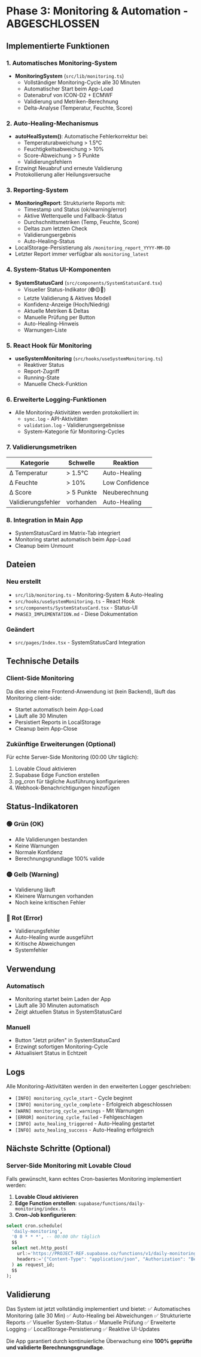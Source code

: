 # Phase 3: Monitoring & Automation - ABGESCHLOSSEN

## Implementierte Funktionen

### 1. Automatisches Monitoring-System
- **MonitoringSystem** (`src/lib/monitoring.ts`)
  - Vollständiger Monitoring-Cycle alle 30 Minuten
  - Automatischer Start beim App-Load
  - Datenabruf von ICON-D2 + ECMWF
  - Validierung und Metriken-Berechnung
  - Delta-Analyse (Temperatur, Feuchte, Score)

### 2. Auto-Healing-Mechanismus
- **autoHealSystem()**: Automatische Fehlerkorrektur bei:
  - Temperaturabweichung > 1.5°C
  - Feuchtigkeitsabweichung > 10%
  - Score-Abweichung > 5 Punkte
  - Validierungsfehlern
- Erzwingt Neuabruf und erneute Validierung
- Protokollierung aller Heilungsversuche

### 3. Reporting-System
- **MonitoringReport**: Strukturierte Reports mit:
  - Timestamp und Status (ok/warning/error)
  - Aktive Wetterquelle und Fallback-Status
  - Durchschnittsmetriken (Temp, Feuchte, Score)
  - Deltas zum letzten Check
  - Validierungsergebnis
  - Auto-Healing-Status
- LocalStorage-Persistierung als `/monitoring_report_YYYY-MM-DD`
- Letzter Report immer verfügbar als `monitoring_latest`

### 4. System-Status UI-Komponenten
- **SystemStatusCard** (`src/components/SystemStatusCard.tsx`)
  - Visueller Status-Indikator (🟢🟡🔴)
  - Letzte Validierung & Aktives Modell
  - Konfidenz-Anzeige (Hoch/Niedrig)
  - Aktuelle Metriken & Deltas
  - Manuelle Prüfung per Button
  - Auto-Healing-Hinweis
  - Warnungen-Liste

### 5. React Hook für Monitoring
- **useSystemMonitoring** (`src/hooks/useSystemMonitoring.ts`)
  - Reaktiver Status
  - Report-Zugriff
  - Running-State
  - Manuelle Check-Funktion

### 6. Erweiterte Logging-Funktionen
- Alle Monitoring-Aktivitäten werden protokolliert in:
  - `sync.log` - API-Aktivitäten
  - `validation.log` - Validierungsergebnisse
  - System-Kategorie für Monitoring-Cycles

### 7. Validierungsmetriken

| Kategorie | Schwelle | Reaktion |
|-----------|----------|----------|
| Δ Temperatur | > 1.5°C | Auto-Healing |
| Δ Feuchte | > 10% | Low Confidence |
| Δ Score | > 5 Punkte | Neuberechnung |
| Validierungsfehler | vorhanden | Auto-Healing |

### 8. Integration in Main App
- SystemStatusCard im Matrix-Tab integriert
- Monitoring startet automatisch beim App-Load
- Cleanup beim Unmount

## Dateien

### Neu erstellt
- `src/lib/monitoring.ts` - Monitoring-System & Auto-Healing
- `src/hooks/useSystemMonitoring.ts` - React Hook
- `src/components/SystemStatusCard.tsx` - Status-UI
- `PHASE3_IMPLEMENTATION.md` - Diese Dokumentation

### Geändert
- `src/pages/Index.tsx` - SystemStatusCard Integration

## Technische Details

### Client-Side Monitoring
Da dies eine reine Frontend-Anwendung ist (kein Backend), läuft das Monitoring client-side:
- Startet automatisch beim App-Load
- Läuft alle 30 Minuten
- Persistiert Reports in LocalStorage
- Cleanup beim App-Close

### Zukünftige Erweiterungen (Optional)
Für echte Server-Side Monitoring (00:00 Uhr täglich):
1. Lovable Cloud aktivieren
2. Supabase Edge Function erstellen
3. pg_cron für tägliche Ausführung konfigurieren
4. Webhook-Benachrichtigungen hinzufügen

## Status-Indikatoren

### 🟢 Grün (OK)
- Alle Validierungen bestanden
- Keine Warnungen
- Normale Konfidenz
- Berechnungsgrundlage 100% valide

### 🟡 Gelb (Warning)
- Validierung läuft
- Kleinere Warnungen vorhanden
- Noch keine kritischen Fehler

### 🔴 Rot (Error)
- Validierungsfehler
- Auto-Healing wurde ausgeführt
- Kritische Abweichungen
- Systemfehler

## Verwendung

### Automatisch
- Monitoring startet beim Laden der App
- Läuft alle 30 Minuten automatisch
- Zeigt aktuellen Status in SystemStatusCard

### Manuell
- Button "Jetzt prüfen" in SystemStatusCard
- Erzwingt sofortigen Monitoring-Cycle
- Aktualisiert Status in Echtzeit

## Logs

Alle Monitoring-Aktivitäten werden in den erweiterten Logger geschrieben:
- `[INFO] monitoring_cycle_start` - Cycle beginnt
- `[INFO] monitoring_cycle_complete` - Erfolgreich abgeschlossen
- `[WARN] monitoring_cycle_warnings` - Mit Warnungen
- `[ERROR] monitoring_cycle_failed` - Fehlgeschlagen
- `[INFO] auto_healing_triggered` - Auto-Healing gestartet
- `[INFO] auto_healing_success` - Auto-Healing erfolgreich

## Nächste Schritte (Optional)

### Server-Side Monitoring mit Lovable Cloud
Falls gewünscht, kann echtes Cron-basiertes Monitoring implementiert werden:

1. **Lovable Cloud aktivieren**
2. **Edge Function erstellen**: `supabase/functions/daily-monitoring/index.ts`
3. **Cron-Job konfigurieren**:
```sql
select cron.schedule(
  'daily-monitoring',
  '0 0 * * *', -- 00:00 Uhr täglich
  $$
  select net.http_post(
    url:='https://PROJECT-REF.supabase.co/functions/v1/daily-monitoring',
    headers:='{"Content-Type": "application/json", "Authorization": "Bearer ANON_KEY"}'::jsonb
  ) as request_id;
  $$
);
```

## Validierung

Das System ist jetzt vollständig implementiert und bietet:
✅ Automatisches Monitoring (alle 30 Min)
✅ Auto-Healing bei Abweichungen
✅ Strukturierte Reports
✅ Visueller System-Status
✅ Manuelle Prüfung
✅ Erweiterte Logging
✅ LocalStorage-Persistierung
✅ Reaktive UI-Updates

Die App garantiert durch kontinuierliche Überwachung eine **100% geprüfte und validierte Berechnungsgrundlage**.
